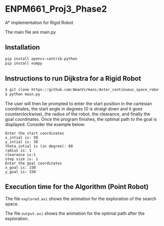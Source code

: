 # ENPM661_Proj3_Phase2
A* implementation for Rigid Robot

The main file are main.py

## Installation
```bash
pip install opencv-contrib-python
pip install numpy
```

## Instructions to run Dijkstra for a Rigid Robot
```python
$ git clone https://github.com/AmanVirmani/Astar_continuous_space_robot_search.git
$ python main.py
```
The user will then be prompted to enter the start position in the cartesian coordinates, the start angle in degrees (0 is straigt down and it goes counterclockwise), the radius of the robot, the clearance, and finally the goal coordinates. Once the program finishes, the optimal path to the goal is displayed. Consider the example below.

```
Enter the start coordinates
x_intial is: 50
y_intial is: 30
theta_intial is (in degree): 60
radius is: 1
clearance is:1
step size is: 1
Enter the goal coordinates
x_goal is: 150
y_goal is: 150
```

## Execution time for the Algorithm (Point Robot)
The file `explored.avi` shows the animation for the exploration of the search space.

The file `output.avi` shows the animation for the optimal path after the exploration.
